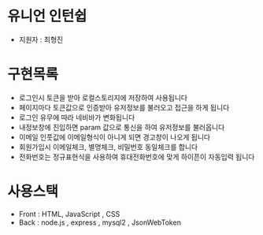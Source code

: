 # 유니언 인턴쉽 
- 지원자 : 최형진
# 구현목록
- 로그인시 토큰을 받아 로컬스토리지에 저장하여 사용됩니다
- 페이지마다 토큰값으로 인증받아 유저정보를 불러오고 접근을 하게 됩니다
- 로그인 유무에 따라 네비바가 변화됩니다
- 내정보창에 진입하면 param 값으로 통신을 하여 유저정보를 불러옵니다
- 이메일 인풋값에 이메일형식이 아니게 되면 경고창이 나오게 됩니다
- 회원가입시 이메일체크, 별명체크, 비밀번호 동일체크를 합니다
- 전화번호는 정규표현식을 사용하여 휴대전화번호에 맞게 하이픈이 자동입력 됩니다

# 사용스택
- Front : HTML, JavaScript , CSS
- Back : node.js , express , mysql2 , JsonWebToken
